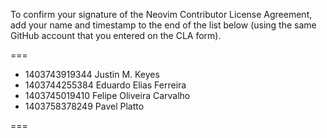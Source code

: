 To confirm your signature of the Neovim Contributor License Agreement, add your name and timestamp to the end of the list below (using the same GitHub account that you entered on the CLA form).

===

- 1403743919344 Justin M. Keyes
- 1403744255384 Eduardo Elias Ferreira
- 1403745019410 Felipe Oliveira Carvalho
- 1403758378249 Pavel Platto

===
